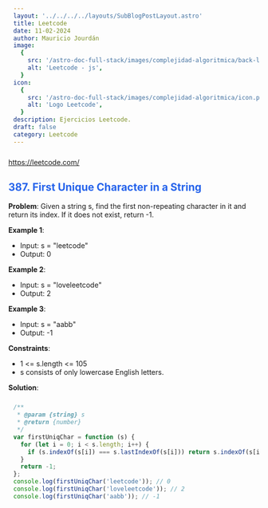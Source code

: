 ```yaml
---
layout: '../../../../layouts/SubBlogPostLayout.astro'
title: Leetcode
date: 11-02-2024
author: Mauricio Jourdán
image:
  {
    src: '/astro-doc-full-stack/images/complejidad-algoritmica/back-leetcode.png',
    alt: 'Leetcode - js',
  }
icon:
  {
    src: '/astro-doc-full-stack/images/complejidad-algoritmica/icon.png',
    alt: 'Logo Leetcode',
  }
description: Ejercicios Leetcode.
draft: false
category: Leetcode
---
```


https://leetcode.com/

## 387. First Unique Character in a String

**Problem**: Given a string s, find the first non-repeating character in it and return its index. If it does not exist, return -1.

**Example 1**:

- Input: s = "leetcode"
- Output: 0

**Example 2**:

- Input: s = "loveleetcode"
- Output: 2

**Example 3**:

- Input: s = "aabb"
- Output: -1

**Constraints**:

- 1 <= s.length <= 105
- s consists of only lowercase English letters.

**Solution**:

```js
/**
 * @param {string} s
 * @return {number}
 */
var firstUniqChar = function (s) {
  for (let i = 0; i < s.length; i++) {
    if (s.indexOf(s[i]) === s.lastIndexOf(s[i])) return s.indexOf(s[i]);
  }
  return -1;
};
console.log(firstUniqChar('leetcode')); // 0
console.log(firstUniqChar('loveleetcode')); // 2
console.log(firstUniqChar('aabb')); // -1
```

<style>
  h1 { color: #713f12; }
  h2 { color: #2563eb; }
  h3 { color: #a855f7; }
  img {
    width: 100%;
    height: 100%;
    object-fit: cover;
  }
  pre {
    padding: 10px;
  }
</style>
